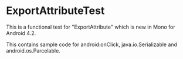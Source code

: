 # ExportAttributeTest

This is a functional test for "ExportAttribute" which is new in Mono for Android 4.2.

This contains sample code for android:onClick, java.io.Serializable and android.os.Parcelable.
